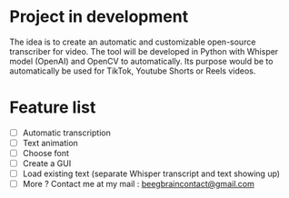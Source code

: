 # Project in development

The idea is to create an automatic and customizable open-source transcriber for video. The tool will be developed in Python with Whisper model (OpenAI) and OpenCV to automatically. Its purpose would be to automatically be used for TikTok, Youtube Shorts or Reels videos.

# Feature list 
- [ ] Automatic transcription
- [ ] Text animation
- [ ] Choose font
- [ ] Create a GUI
- [ ] Load existing text (separate Whisper transcript and text showing up)
- [ ] More ? Contact me at my mail : beegbraincontact@gmail.com